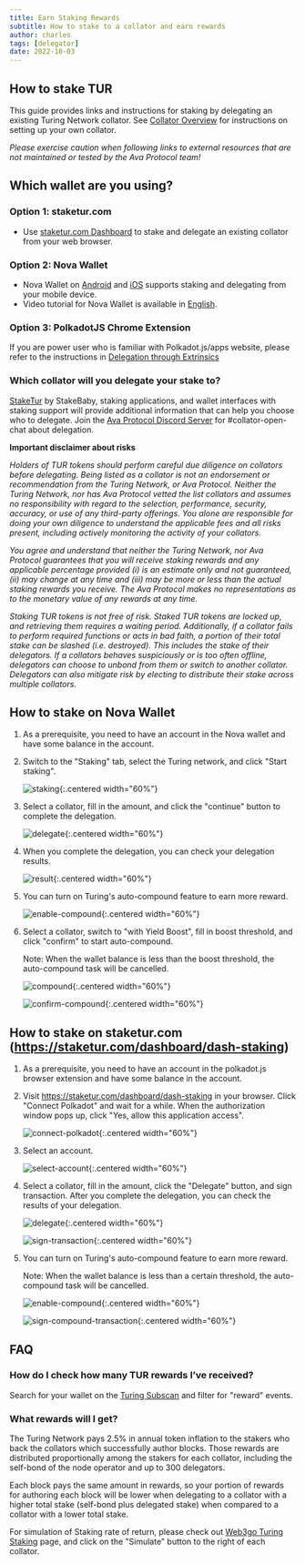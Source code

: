 ```yaml
---
title: Earn Staking Rewards
subtitle: How to stake to a collator and earn rewards
author: charles
tags: [delegator]
date: 2022-10-03
---
```

## How to stake TUR
This guide provides links and instructions for staking by delegating an existing Turing Network collator. See [Collator Overview](https://avaprotocol.org/docs/collators/) for instructions on setting up your own collator.

_Please exercise caution when following links to external resources that are not maintained or tested by the Ava Protocol team!_

## Which wallet are you using?

### Option 1: staketur.com
- Use [staketur.com Dashboard](https://staketur.com/dashboard/dash-staking) to stake and delegate an existing collator from your web browser. 

### Option 2: Nova Wallet
- Nova Wallet on [Android](https://play.google.com/store/apps/details?id=io.novafoundation.nova.market) and [iOS](https://apps.apple.com/us/app/nova-polkadot-kusama-wallet/id1597119355) supports staking and delegating from your mobile device.
- Video tutorial for Nova Wallet is available in [English](https://www.youtube.com/watch?v=UhmNwO4hhRQ).

### Option 3: PolkadotJS Chrome Extension
If you are power user who is familiar with Polkadot.js/apps website, please refer to the instructions in [Delegation through Extrinsics](../delegation-dev)

### Which collator will you delegate your stake to?

[StakeTur](https://staketur.com) by StakeBaby, staking applications, and wallet interfaces with staking support will provide additional information that can help you choose who to delegate. Join the [Ava Protocol Discord Server](https://discord.gg/7W9UDvsbwh) for #collator-open-chat about delegation.

**Important disclaimer about risks**

_Holders of TUR tokens should perform careful due diligence on collators before delegating. Being listed as a collator is not an endorsement or recommendation from the Turing Network, or Ava Protocol. Neither the Turing Network, nor has Ava Protocol vetted the list collators and assumes no responsibility with regard to the selection, performance, security, accuracy, or use of any third-party offerings. You alone are responsible for doing your own diligence to understand the applicable fees and all risks present, including actively monitoring the activity of your collators._

_You agree and understand that neither the Turing Network, nor Ava Protocol guarantees that you will receive staking rewards and any applicable percentage provided (i) is an estimate only and not guaranteed, (ii) may change at any time and (iii) may be more or less than the actual staking rewards you receive. The Ava Protocol makes no representations as to the monetary value of any rewards at any time._

_Staking TUR tokens is not free of risk. Staked TUR tokens are locked up, and retrieving them requires a waiting period. Additionally, if a collator fails to perform required functions or acts in bad faith, a portion of their total stake can be slashed (i.e. destroyed). This includes the stake of their delegators. If a collators behaves suspiciously or is too often offline, delegators can choose to unbond from them or switch to another collator. Delegators can also mitigate risk by electing to distribute their stake across multiple collators._

## How to stake on Nova Wallet

1. As a prerequisite, you need to have an account in the Nova wallet and have some balance in the account.

1. Switch to the "Staking" tab, select the Turing network, and click "Start staking".

    ![staking](../../assets/img/delegation-user/nova/staking.png){:.centered width="60%"}

1. Select a collator, fill in the amount, and click the "continue" button to complete the delegation.

    ![delegate](../../assets/img/delegation-user/nova/delegate.png){:.centered width="60%"}

1. When you complete the delegation, you can check your delegation results.

    ![result](../../assets/img/delegation-user/nova/result.png){:.centered width="60%"}

1. You can turn on Turing's auto-compound feature to earn more reward.

    ![enable-compound](../../assets/img/delegation-user/nova/enable-compound.png){:.centered width="60%"}

1. Select a collator, switch to "with Yield Boost", fill in boost threshold, and click "confirm" to start auto-compound. 
   
   Note: When the wallet balance is less than the boost threshold, the auto-compound task will be cancelled.

    ![compound](../../assets/img/delegation-user/nova/compound.png){:.centered width="60%"}

    ![confirm-compound](../../assets/img/delegation-user/nova/confirm-compound.png){:.centered width="60%"}

## How to stake on staketur.com (https://staketur.com/dashboard/dash-staking)

1. As a prerequisite, you need to have an account in the polkadot.js browser extension and have some balance in the account.

1. Visit https://staketur.com/dashboard/dash-staking in your browser. Click "Connect Polkadot" and wait for a while. When the authorization window pops up, click "Yes, allow this application access".

    ![connect-polkadot](../../assets/img/delegation-user/staketur/connect-polkadot.png){:.centered width="60%"}

1. Select an account.

    ![select-account](../../assets/img/delegation-user/staketur/select-account.png){:.centered width="60%"}

1. Select a collator, fill in the amount, click the "Delegate" button, and sign transaction. After you complete the delegation, you can check the results of your delegation.

    ![delegate](../../assets/img/delegation-user/staketur/delegate.png){:.centered width="60%"}
	
    ![sign-transaction](../../assets/img/delegation-user/staketur/sign-transaction.png){:.centered width="60%"}

1. You can turn on Turing's auto-compound feature to earn more reward. 

    Note: When the wallet balance is less than a certain threshold, the auto-compound task will be cancelled.

    ![enable-compound](../../assets/img/delegation-user/staketur/enable-compound.png){:.centered width="60%"}
    
    ![sign-compound-transaction](../../assets/img/delegation-user/staketur/sign-compound-transaction.png){:.centered width="60%"}

## FAQ

### How do I check how many TUR rewards I’ve received?

Search for your wallet on the [Turing Subscan](https://turing.subscan.io/event?address=YOUR_NOMINATOR_WALLET&module=parachainstaking&event=reward) and filter for "reward" events.

### What rewards will I get?

The Turing Network pays 2.5% in annual token inflation to the stakers who back the collators which successfully author blocks. Those rewards are distributed proportionally among the stakers for each collator, including the self-bond of the node operator and up to 300 delegators.

Each block pays the same amount in rewards, so your portion of rewards for authoring each block will be lower when delegating to a collator with a higher total stake (self-bond plus delegated stake) when compared to a collator with a lower total stake.

For simulation of Staking rate of return, please check out [Web3go Turing Staking](https://app.web3go.xyz/#/TuringStaking) page, and click on the "Simulate" button to the right of each collator.
